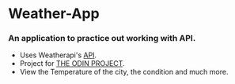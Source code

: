 # Weather-App

### An application to practice out working with API.
* Uses Weatherapi's [API](https://www.weatherapi.com/api-explorer.aspx).
* Project for [THE ODIN PROJECT](https://theodinproject.com).
* View the Temperature of the city, the condition and much more.